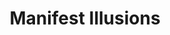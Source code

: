 ---
title: Manifest Illusions
slug: ""
content: Elevating brands with cutting-edge design and innovative digital marketing strategies
sections:
  - type: hero
    title: Manifest Illusions
    content: Elevating brands with cutting-edge design and innovative digital marketing strategies
  - type: services
    title: Our Services
    content: Comprehensive solutions for your brand
  - type: product-ad-design
    title: Product Ad Design
    content: Eye-catching visuals for social media, websites, and email marketing campaigns
  - type: brand-identity
    title: Brand Identity
    content: Complete brand identity design including logos, guidelines, and assets
  - type: clothing-design
    title: Clothing Design
    content: Custom apparel design and merchandising solutions
---